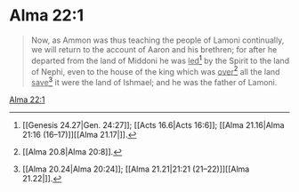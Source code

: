 # Alma 22:1

> Now, as Ammon was thus teaching the people of Lamoni continually, we will return to the account of Aaron and his brethren; for after he departed from the land of Middoni he was <u>led</u>[^a] by the Spirit to the land of Nephi, even to the house of the king which was <u>over</u>[^b] all the land <u>save</u>[^c] it were the land of Ishmael; and he was the father of Lamoni.

[Alma 22:1](https://www.churchofjesuschrist.org/study/scriptures/bofm/alma/22?lang=eng&id=p1#p1)


[^a]: [[Genesis 24.27|Gen. 24:27]]; [[Acts 16.6|Acts 16:6]]; [[Alma 21.16|Alma 21:16 (16–17)]][[Alma 21.17|]].  
[^b]: [[Alma 20.8|Alma 20:8]].  
[^c]: [[Alma 20.24|Alma 20:24]]; [[Alma 21.21|21:21 (21–22)]][[Alma 21.22|]].  
